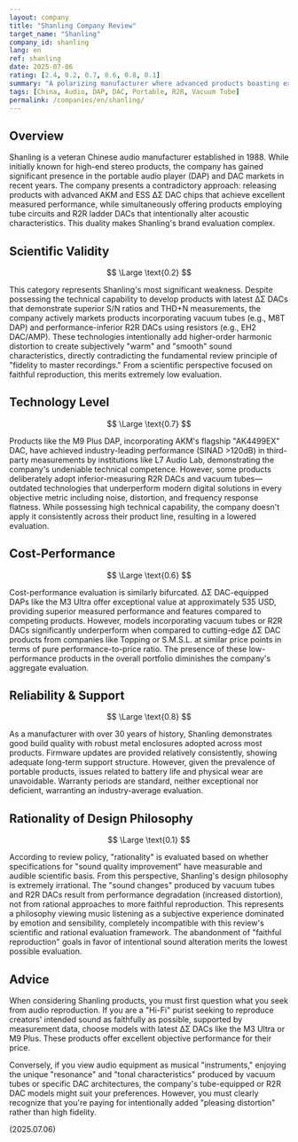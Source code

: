 ```yaml
---
layout: company
title: "Shanling Company Review"
target_name: "Shanling"
company_id: shanling
lang: en
ref: shanling
date: 2025-07-06
rating: [2.4, 0.2, 0.7, 0.6, 0.8, 0.1]
summary: "A polarizing manufacturer where advanced products boasting exceptional measurement performance coexist with retro-oriented products using tube circuits and R2R DACs that intentionally alter sound characteristics. While demonstrating industry-leading performance with cutting-edge ΔΣ DAC-equipped models, some products diverge from the scientific principle of faithful reproduction, prioritizing subjective 'musicality' over objective fidelity. Buyers must clearly understand which design philosophy they support."
tags: [China, Audio, DAP, DAC, Portable, R2R, Vacuum Tube]
permalink: /companies/en/shanling/
---
```


## Overview

Shanling is a veteran Chinese audio manufacturer established in 1988. While initially known for high-end stereo products, the company has gained significant presence in the portable audio player (DAP) and DAC markets in recent years. The company presents a contradictory approach: releasing products with advanced AKM and ESS ΔΣ DAC chips that achieve excellent measured performance, while simultaneously offering products employing tube circuits and R2R ladder DACs that intentionally alter acoustic characteristics. This duality makes Shanling's brand evaluation complex.

## Scientific Validity

$$ \Large \text{0.2} $$

This category represents Shanling's most significant weakness. Despite possessing the technical capability to develop products with latest ΔΣ DACs that demonstrate superior S/N ratios and THD+N measurements, the company actively markets products incorporating vacuum tubes (e.g., M8T DAP) and performance-inferior R2R DACs using resistors (e.g., EH2 DAC/AMP). These technologies intentionally add higher-order harmonic distortion to create subjectively "warm" and "smooth" sound characteristics, directly contradicting the fundamental review principle of "fidelity to master recordings." From a scientific perspective focused on faithful reproduction, this merits extremely low evaluation.

## Technology Level

$$ \Large \text{0.7} $$

Products like the M9 Plus DAP, incorporating AKM's flagship "AK4499EX" DAC, have achieved industry-leading performance (SINAD >120dB) in third-party measurements by institutions like L7 Audio Lab, demonstrating the company's undeniable technical competence. However, some products deliberately adopt inferior-measuring R2R DACs and vacuum tubes—outdated technologies that underperform modern digital solutions in every objective metric including noise, distortion, and frequency response flatness. While possessing high technical capability, the company doesn't apply it consistently across their product line, resulting in a lowered evaluation.

## Cost-Performance

$$ \Large \text{0.6} $$

Cost-performance evaluation is similarly bifurcated. ΔΣ DAC-equipped DAPs like the M3 Ultra offer exceptional value at approximately 535 USD, providing superior measured performance and features compared to competing products. However, models incorporating vacuum tubes or R2R DACs significantly underperform when compared to cutting-edge ΔΣ DAC products from companies like Topping or S.M.S.L. at similar price points in terms of pure performance-to-price ratio. The presence of these low-performance products in the overall portfolio diminishes the company's aggregate evaluation.

## Reliability & Support

$$ \Large \text{0.8} $$

As a manufacturer with over 30 years of history, Shanling demonstrates good build quality with robust metal enclosures adopted across most products. Firmware updates are provided relatively consistently, showing adequate long-term support structure. However, given the prevalence of portable products, issues related to battery life and physical wear are unavoidable. Warranty periods are standard, neither exceptional nor deficient, warranting an industry-average evaluation.

## Rationality of Design Philosophy

$$ \Large \text{0.1} $$

According to review policy, "rationality" is evaluated based on whether specifications for "sound quality improvement" have measurable and audible scientific basis. From this perspective, Shanling's design philosophy is extremely irrational. The "sound changes" produced by vacuum tubes and R2R DACs result from performance degradation (increased distortion), not from rational approaches to more faithful reproduction. This represents a philosophy viewing music listening as a subjective experience dominated by emotion and sensibility, completely incompatible with this review's scientific and rational evaluation framework. The abandonment of "faithful reproduction" goals in favor of intentional sound alteration merits the lowest possible evaluation.

## Advice

When considering Shanling products, you must first question what you seek from audio reproduction. If you are a "Hi-Fi" purist seeking to reproduce creators' intended sound as faithfully as possible, supported by measurement data, choose models with latest ΔΣ DACs like the M3 Ultra or M9 Plus. These products offer excellent objective performance for their price.

Conversely, if you view audio equipment as musical "instruments," enjoying the unique "resonance" and "tonal characteristics" produced by vacuum tubes or specific DAC architectures, the company's tube-equipped or R2R DAC models might suit your preferences. However, you must clearly recognize that you're paying for intentionally added "pleasing distortion" rather than high fidelity.

(2025.07.06)